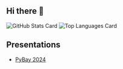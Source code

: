 ## Hi there 👋

![GitHub Stats Card](https://github-readme-stats.vercel.app/api?username=orsenthil&show_icons=true)
![Top Languages Card](https://github-readme-stats.vercel.app/api/top-langs/?username=orsenthil&show_icons=true&layout=compact)

## Presentations

* [PyBay 2024](https://github.com/orsenthil/orsenthil/blob/main/presentations/PyBay2024.pdf) 
